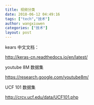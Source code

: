 ```yaml
---
title: 视频分类
date: 2018-06-12 04:49:16
tags: ["tech","技术"]
author: wangxiuwen
categories: ["技术"]
layout: post
---
```


kears 中文文档：

<http://keras-cn.readthedocs.io/en/latest/>

youtube 8M 数据集

<https://research.google.com/youtube8m/>


UCF 101 数据集

<http://crcv.ucf.edu/data/UCF101.php>